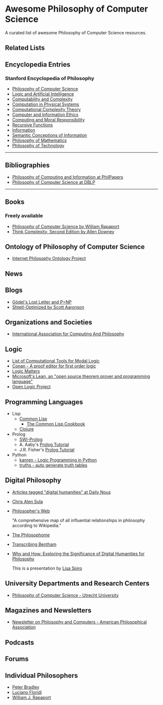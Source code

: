 # Awesome Philosophy of Computer Science
A curated list of awesome Philosophy of Computer Science resources.

## Related Lists 

## Encyclopedia Entries
### Stanford Encyclopedia of Philosophy
* [Philosophy of Computer Science](https://plato.stanford.edu/entries/computer-science/)
* [Logic and Artificial Intelligence](https://plato.stanford.edu/entries/logic-ai/)
* [Computability and Complexity](https://plato.stanford.edu/entries/computability/)
* [Computation in Physical Systems](https://plato.stanford.edu/entries/computation-physicalsystems/)
* [Computational Complexity Theory](https://plato.stanford.edu/entries/computational-complexity/)
* [Computer and Information Ethics](https://plato.stanford.edu/entries/ethics-computer/)
* [Computing and Moral Responsibility](https://plato.stanford.edu/entries/computing-responsibility/)
* [Recursive Functions](https://plato.stanford.edu/entries/recursive-functions/)
* [Information](https://plato.stanford.edu/entries/information/)
* [Semantic Conceptions of Information](https://plato.stanford.edu/entries/information-semantic/)
* [Philosophy of Mathematics](https://plato.stanford.edu/entries/philosophy-mathematics/)
* [Philosophy of Technology](https://plato.stanford.edu/entries/technology/)

-------------------------------------------------------------------------------

## Bibliographies
* [Philosophy of Computing and Information at PhilPapers](https://philpapers.org/browse/philosophy-of-computing-and-information)
* [Philosophy of Computer Science at DBLP](https://dblp.uni-trier.de/search?q=philosophy%20of%20computer%20science)

-------------------------------------------------------------------------------


## Books
### Freely available
* [Philosophy of Computer Science by William Rapaport](https://cse.buffalo.edu/~rapaport/Papers/phics.pdf)
* [Think Complexity, Second Edition by Allen Downey](http://greenteapress.com/wp/think-complexity-2e/)

## Ontology of Philosophy of Computer Science
* [Internet Philosophy Ontology Project](https://www.inphoproject.org/taxonomy/2301)

## News

## Blogs
* [Gödel's Lost Letter and P=NP](https://rjlipton.wordpress.com)
* [Shtetl-Optimized by Scott Aaronson](https://www.scottaaronson.com/blog/)

## Organizations and Societies
* [International Association for Computing And Philosophy](http://www.iacap.org)

## Logic
* [List of Computational Tools for Modal Logic](http://www.cs.man.ac.uk/~schmidt/tools/)
* [Conan - A proof editor for first order logic](https://github.com/nonilole/Conan)
* [Logic Matters](https://www.logicmatters.net)
* [Microsoft's Lean, an "open source theorem prover and programming language"](https://leanprover.github.io/)
* [Open Logic Project](http://openlogicproject.org)


## Programming Languages
* Lisp
    * [Common Lisp](https://common-lisp.net)
        * [The Common Lisp Cookbook](https://lispcookbook.github.io/cl-cookbook/)
	* [Clojure](https://clojure.org)
* Prolog
    * [SWI-Prolog](http://www.swi-prolog.org)
    * A. Aaby's [Prolog Tutorial](http://www.lix.polytechnique.fr/~liberti/public/computing/prog/prolog/prolog-tutorial.html)
    * J.R. Fisher's [Prolog Tutorial](https://www.cpp.edu/~jrfisher/www/prolog_tutorial/contents.html)
* Python
    * [kanren - Logic Programming in Python](https://github.com/logpy/logpy)
	* [truths - auto generate truth tables](https://github.com/tr3buchet/truths)
	
## Digital Philosophy
* [Articles tagged "digital humanities" at Daily Nous](http://dailynous.com/tag/digital-humanities/)
* [Chris Alen Sula](http://chrisalensula.org)
* [Philosopher's Web](https://kumu.io/GOliveira/philosophers-web#map-b9Ts7W5r)

    "A comprehensive map of all influential relationships in philosophy according to Wikipedia."
* [The Philosophome](http://ontology.buffalo.edu/philosophome.org.html)
* [Transcribing Bentham](https://blogs.ucl.ac.uk/transcribe-bentham/)
* [Why and How: Exploring the Significance of Digital Humanities for Philosophy](https://digitalscholarship.files.wordpress.com/2013/02/spirowhydhapaphilosophy2013fnal.pdf)

    This is a presentation by [Lisa Spiro](https://digitalscholarship.wordpress.com)

## University Departments and Research Centers
* [Philosophy of Computer Science - Utrecht University](http://www.cs.uu.nl/groups/AD/index-phil.html)

## Magazines and Newsletters
* [Newsletter on Philosophy and Computers - American Philosophical Association](https://www.apaonline.org/page/computers_newsletter)

## Podcasts

## Forums

## Individual Philosophers
* [Peter Bradley](http://www.kaley-bradley.com)
* [Luciano Floridi](http://www.philosophyofinformation.net/about/)
* [William J. Rapaport](https://cse.buffalo.edu/~rapaport/)
